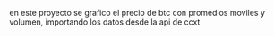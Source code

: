 en este proyecto se grafico el precio de btc con promedios moviles y volumen, importando los
datos desde la api de ccxt